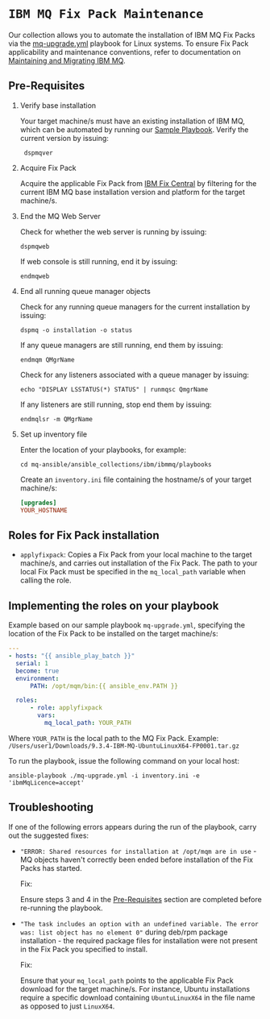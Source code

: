 # `IBM MQ Fix Pack Maintenance` 

Our collection allows you to automate the installation of IBM MQ Fix Packs via the [mq-upgrade.yml](https://github.com/ibm-messaging/mq-ansible/blob/main/playbooks/mq-upgrade.yml) playbook for Linux systems. To ensure Fix Pack applicability and maintenance conventions, refer to documentation on [Maintaining and Migrating IBM MQ](https://www.ibm.com/docs/en/ibm-mq/9.3?topic=migrating-maintaining).

## Pre-Requisites

1. Verify base installation

    Your target machine/s must have an existing installation of IBM MQ, which can be automated by running our [Sample Playbook](https://github.com/ibm-messaging/mq-ansible#run-our-sample-playbook). Verify the current version by issuing:

    ```shell
     dspmqver
    ```

2. Acquire Fix Pack

    Acquire the applicable Fix Pack from [IBM Fix Central](https://www.ibm.com/support/fixcentral) by filtering for the current IBM MQ base installation version and platform for the target machine/s.

3. End the MQ Web Server

    Check for whether the web server is running by issuing:

    ```shell
    dspmqweb
    ```

    If web console is still running, end it by issuing:

    ```shell
    endmqweb
    ```

4. End all running queue manager objects

    Check for any running queue managers for the current installation by issuing:

    ```shell
    dspmq -o installation -o status
    ```

    If any queue managers are still running, end them by issuing:

    ```shell
    endmqm QMgrName
    ```
        
    Check for any listeners associated with a queue manager by issuing:

    ```shell
    echo "DISPLAY LSSTATUS(*) STATUS" | runmqsc QmgrName
    ```

    If any listeners are still running, stop end them by issuing:

    ```shell
    endmqlsr -m QMgrName
    ```
5. Set up inventory file

     Enter the location of your playbooks, for example:

     ```shell
     cd mq-ansible/ansible_collections/ibm/ibmmq/playbooks
     ```

    Create an `inventory.ini` file containing the hostname/s of your target machine/s:

    ```ini
    [upgrades]
    YOUR_HOSTNAME
    ```

## Roles for Fix Pack installation

  - ``applyfixpack``: Copies a Fix Pack from your local machine to the target machine/s, and carries out installation of the Fix Pack. The path to your local Fix Pack must be specified in the `mq_local_path` variable when calling the role.

## Implementing the roles on your playbook

  Example based on our sample playbook `mq-upgrade.yml`, specifying the location of the Fix Pack to be installed on the target machine/s:

  ```yaml
---
- hosts: "{{ ansible_play_batch }}"
    serial: 1
    become: true
    environment:
        PATH: /opt/mqm/bin:{{ ansible_env.PATH }}

    roles:
        - role: applyfixpack
          vars:
            mq_local_path: YOUR_PATH
```

Where `YOUR_PATH` is the local path to the MQ Fix Pack. Example: `/Users/user1/Downloads/9.3.4-IBM-MQ-UbuntuLinuxX64-FP0001.tar.gz`

  
To run the playbook, issue the following command on your local host:

```
ansible-playbook ./mq-upgrade.yml -i inventory.ini -e 'ibmMqLicence=accept'
```
    
## Troubleshooting

If one of the following errors appears during the run of the playbook, carry out the suggested fixes:

- `"ERROR: Shared resources for installation at /opt/mqm are in use` - MQ objects haven't correctly been ended before installation of the Fix Packs has started. 

    Fix: 
    
    Ensure steps 3 and 4 in the [Pre-Requisites](#pre-requisites) section are completed before re-running the playbook.

- `"The task includes an option with an undefined variable. The error was: list object has no element 0"` during deb/rpm package installation - the required package files for installation were not present in the Fix Pack you specified to install.

    Fix: 
    
    Ensure that your `mq_local_path` points to the applicable Fix Pack download for the target machine/s. For instance, Ubuntu installations require a specific download containing `UbuntuLinuxX64` in the file name as opposed to just `LinuxX64`.
